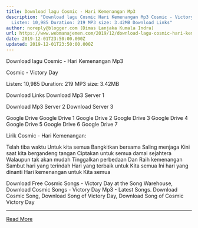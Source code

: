 ```yaml
---
title: Download lagu Cosmic - Hari Kemenangan Mp3
description: "Download lagu Cosmic Hari Kemenangan Mp3 Cosmic - Victory Day
  Listen: 10,985 Duration: 219 MP3 size: 3.42MB Download Links"
author: noreply@blogger.com (Dimas Lanjaka Kumala Indra)
url: https://www.webmanajemen.com/2019/12/download-lagu-cosmic-hari-kemenangan-mp3.html
date: 2019-12-01T23:50:00.000Z
updated: 2019-12-01T23:50:00.000Z
---
```


Download lagu Cosmic - Hari Kemenangan Mp3

  Cosmic - Victory Day 

  Listen: 10,985 
  Duration: 219 
  MP3 size: 3.42MB 

  Download Links 
  Download Mp3 Server 1 

  Download Mp3 Server 2 
  Download Server 3 


  Google Drive   Google Drive 1 
  Google Drive 2 
  Google Drive 3 
  Google Drive 4 
  Google Drive 5 
  Google Drive 6 
  Google Drive 7 


                             
Lirik Cosmic - Hari Kemenangan:
                             
 Telah tiba waktu 
 Untuk kita semua 
 Bangkitkan bersama 
 Saling menjaga 
 Kini saat kita bergandeng tangan 
 Ciptakan untuk semua damai sejahtera 
 Walaupun tak akan mudah 
 Tinggalkan perbedaan 
 Dan Raih kemenangan 
 Sambut hari yang terindah 
 Hari yang terbaik untuk 
 Kita semua 
 Ini hari yang dinanti 
 Hari kemenangan untuk 
 Kita semua 
                         
  Download Free Cosmic Songs - Victory Day at the Song Warehouse, Download Cosmic Songs - Victory Day Mp3 - Latest Songs.  Download Cosmic Song, Download Song of Victory Day, Download Song of Cosmic Victory Day<hr/> <a href="https://www.webmanajemen.com/2019/12/download-lagu-cosmic-hari-kemenangan-mp3.html" rel="follow" class="button" id="read-more">Read More</a>